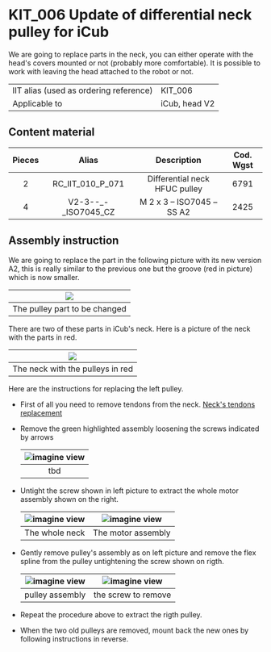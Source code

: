 # **KIT_006 Update of differential neck pulley for iCub**

We are going to replace parts in the neck, you can either operate with the head's covers mounted or not (probably more comfortable).
It is possible to work with leaving the head attached to the robot or not.

|       |       	          |
|   :--- |    :-----------           |
|    IIT alias (used as ordering reference)| KIT_006  |
|    Applicable to|iCub, head V2| 


## Content material

|  Pieces |     Alias    	          |          Description                        |  Cod. Wgst |
|   :---: |    :-----------:            |     :---:                                   |   :---:   |
|    2   | RC_IIT_010_P_071   | Differential neck HFUC pulley                       | 6791 |
|    4   | V2-3--_-_ISO7045_CZ |       M 2 x 3 – ISO7045 – SS A2              |2425|

## Assembly instruction

We are going to replace the part in the following picture with its new version A2, this is really similar to the previous one but the groove (red in picture) which is now smaller.

| ![](img/groove.PNG) |
|:-----------------------------------------------------------: |
|  The pulley part to be changed |



There are two of these parts  in iCub's neck. Here is a picture of the neck with the parts in red.

| ![](img/in_the_neck.PNG) |
| :-----------------------------------------------------------: |
|  The neck with the pulleys in red |


Here are the instructions for replacing the left pulley.


- First of all you need to remove tendons from the neck. [Neck's tendons replacement](../../icub_tendons/neck.md)
- Remove the green highlighted assembly loosening the screws indicated by arrows

    | <center> ![imagine view](img/belt_ass.PNG) </center> |
    | :-----------------------------------------------------------: |
    |  tbd |

- Untight the screw shown in left picture to extract the whole motor assembly shown on the right.

    | <center> ![imagine view](img/mot_ass.PNG) </center> |  <center> ![imagine view](img/mot_ass_alone.PNG) </center> |
    | :----: | :----: |
    | The whole neck | The motor assembly |

- Gently remove pulley's assembly as on left picture and remove the flex spline from the pulley untightening the screw shown on rigth.


    | <center> ![imagine view](img/pulley_ass.PNG) </center> |  <center> ![imagine view](img/flex.PNG) </center> |
    | :----: | :----: |
    | pulley assembly |  the screw to remove    |


- Repeat the procedure above to extract  the rigth pulley.
- When the two old pulleys are removed,  mount back the new ones by following instructions in reverse.
